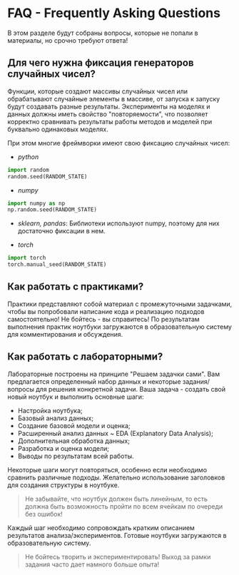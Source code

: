 # FAQ - Frequently Asking Questions

В этом разделе будут собраны вопросы, которые не попали в материалы, но срочно требуют ответа!

## Для чего нужна фиксация генераторов случайных чисел?

Функции, которые создают массивы случайных чисел или обрабатывают случайные элементы в массиве, от запуска к запуску будут создавать разные результаты. Эксперименты на моделях и данных должны иметь свойство "повторяемости", что позволяет корректно сравнивать результаты работы методов и моделей при буквально одинаковых моделях.

При этом многие фреймворки имеют свою фиксацию случайных чисел:
- *python*
```python
import random
random.seed(RANDOM_STATE)
```

- *numpy*
```python
import numpy as np
np.random.seed(RANDOM_STATE)
```

- *sklearn, pandas*: Библиотеки используют numpy, поэтому для них достаточно фиксации в нем.

- *torch*
```python
import torch
torch.manual_seed(RANDOM_STATE)
```

## Как работать с практиками?

Практики представляют собой материал с промежуточными задачками, чтобы вы попробовали написание кода и реализацию подходов самостоятельно! Не бойтесь - вы справитесь! По результатам выполнения практик ноутбуки загружаются в образовательную систему для комментирования и обсуждения.

## Как работать с лабораторными?

Лабораторные построены на принципе "Решаем задачки сами". Вам предлагается определенный набор данных и некоторые задания/вопросы для решения конкретной задачи. Ваша задача - создать свой новый ноутбук и выполнить основные шаги:
- Настройка ноутбука;
- Базовый анализ данных;
- Создание базовой модели и оценка;
- Расширенный анализ данных ~ EDA (Explanatory Data Analysis);
- Дополнительная обработка данных;
- Разработка и оценка модели;
- Выводы по результатам всей работы.

Некоторые шаги могут повторяться, особенно если необходимо сравнить различные подходы. Желательно использование заголовков для создания структуры в ноутбуке.

> Не забывайте, что ноутбук должен быть линейным, то есть должна быть возможность пройти по всем ячейкам по очереди без ошибок!

Каждый шаг необходимо сопровождать кратким описанием результатов анализа/экспериментов. Готовые ноутбуки загружаются в образовательную систему.

> Не бойтесь творить и экспериментировать! Выход за рамки задания часто дает намного больше опыта!
